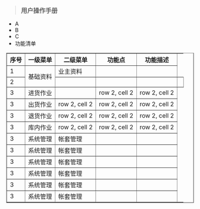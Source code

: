 > ### 用户操作手册

* A
* B
* C
* 功能清单
<table border="1">
<tr>
<th>序号</th>
<th>一级菜单</th>
<th>二级菜单</th>
<th>功能点</th>
<th>功能描述</th>
</tr>
<tr>
<td>1</td>
<td rowspan="2">基础资料</td>
<td>业主资料</td>
<td></td>
<td></td>
</tr>
<tr>
<td>2</td>
<td></td>
<td></td>
<td></td>
<td></td>
</tr>
<tr>
<td>3</td>
<td>进货作业</td>
<td></td>
<td>row 2, cell 2</td>
<td>row 2, cell 2</td>
</tr>
<td>3</td>
<td>出货作业</td>
<td>row 2, cell 2</td>
<td>row 2, cell 2</td>
<td>row 2, cell 2</td>
</tr>
<tr>
<td>3</td>
<td>退货作业</td>
<td>row 2, cell 2</td>
<td>row 2, cell 2</td>
<td>row 2, cell 2</td>
</tr>
<tr>
<td>3</td>
<td>库内作业</td>
<td>row 2, cell 2</td>
<td>row 2, cell 2</td>
<td>row 2, cell 2</td>
</tr>
<tr>
<td>3</td>
<td>系统管理</td>
<td>帐套管理</td>
<td></td>
<td></td>
</tr>
<tr>
<td>3</td>
<td>系统管理</td>
<td>帐套管理</td>
<td></td>
<td></td>
</tr>
<tr>
<td>3</td>
<td>系统管理</td>
<td>帐套管理</td>
<td></td>
<td></td>
</tr>
<tr>
<td>3</td>
<td>系统管理</td>
<td>帐套管理</td>
<td></td>
<td></td>
</tr>
<tr>
<td>3</td>
<td>系统管理</td>
<td>帐套管理</td>
<td></td>
<td></td>
</tr>
<tr>
<td>3</td>
<td>系统管理</td>
<td>帐套管理</td>
<td></td>
<td></td>
</tr>

</table>



